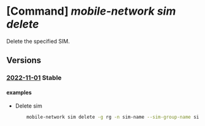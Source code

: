 # [Command] _mobile-network sim delete_

Delete the specified SIM.

## Versions

### [2022-11-01](/Resources/mgmt-plane/L3N1YnNjcmlwdGlvbnMve30vcmVzb3VyY2Vncm91cHMve30vcHJvdmlkZXJzL21pY3Jvc29mdC5tb2JpbGVuZXR3b3JrL3NpbWdyb3Vwcy97fS9zaW1zL3t9/2022-11-01.xml) **Stable**

<!-- mgmt-plane /subscriptions/{}/resourcegroups/{}/providers/microsoft.mobilenetwork/simgroups/{}/sims/{} 2022-11-01 -->

#### examples

- Delete sim
    ```bash
        mobile-network sim delete -g rg -n sim-name --sim-group-name sim-group-name -y
    ```
